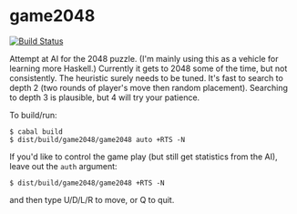 game2048
========

[![Build Status](https://travis-ci.org/league/game2048.svg?branch=master)](https://travis-ci.org/league/game2048)

Attempt at AI for the 2048 puzzle. (I'm mainly using this as a vehicle for
learning more Haskell.) Currently it gets to 2048 some of the time, but not
consistently. The heuristic surely needs to be tuned. It's fast to search to
depth 2 (two rounds of player's move then random placement). Searching to depth
3 is plausible, but 4 will try your patience.

To build/run:

````
$ cabal build
$ dist/build/game2048/game2048 auto +RTS -N
````

If you'd like to control the game play (but still get statistics from the AI),
leave out the `auth` argument:

````
$ dist/build/game2048/game2048 +RTS -N
````

and then type U/D/L/R to move, or Q to quit.

